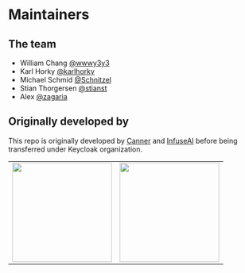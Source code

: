 # Maintainers

## The team

- William Chang [@wwwy3y3](https://github.com/wwwy3y3)
- Karl Horky [@karlhorky](https://github.com/karlhorky)
- Michael Schmid [@Schnitzel](https://github.com/Schnitzel)
- Stian Thorgersen [@stianst](https://github.com/stianst)
- Alex [@zagaria](https://github.com/zagaria)

## Originally developed by

This repo is originally developed by [Canner](https://www.cannercms.com) and [InfuseAI](https://infuseai.io) before being transferred under Keycloak organization.

<table>
  <tbody>
    <tr>
      <td align="center" valign="middle">
        <a href="https://www.cannercms.com" target="_blank">
          <img width="200px" src="https://cdn.canner.io/images/logo/logo-word.png">
        </a>
      </td>
      <td align="center" valign="middle">
        <a href="https://infuseai.io" target="_blank">
          <img width="200px" src="https://i.imgur.com/oNdq5Qq.png">
        </a>
      </td>
    </tr>
  </tbody>
</table>
